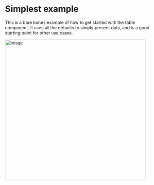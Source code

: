 # Simplest example

This is a bare bones example of how to get started with the table component.  It
uses all the defaults to simply present data, and is a good starting point for
other use cases.

<img width="462" alt="image" src="https://user-images.githubusercontent.com/5923958/170802181-f0c54b8b-625a-4ff0-8ffa-0e36cc2567eb.png">
